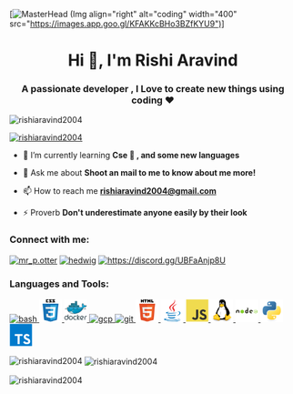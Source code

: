 [![MasterHead](https://images.app.goo.gl/5S6yEKzdtq88mAMK9)
(Img align="right" alt="coding" width="400" src="https://images.app.goo.gl/KFAKKcBHo3BZfKYU9")]

<h1 align="center">Hi 👋, I'm Rishi Aravind</h1>
<h3 align="center">A passionate developer , I Love to create new things using coding ♥️</h3>

<p align="left"> <img src="https://komarev.com/ghpvc/?username=rishiaravind2004&label=Profile%20views&color=0e75b6&style=flat" alt="rishiaravind2004" /> </p>

<p align="left"> <a href="https://github.com/ryo-ma/github-profile-trophy"><img src="https://github-profile-trophy.vercel.app/?username=rishiaravind2004" alt="rishiaravind2004" /></a> </p>

- 🌱 I’m currently learning **Cse 📖 , and some new languages**

- 💬 Ask me about **Shoot an mail to me to know about me more!**

- 📫 How to reach me **rishiaravind2004@gmail.com**

- ⚡ Proverb **Don't underestimate anyone easily by their look**

<h3 align="left">Connect with me:</h3>
<p align="left">
<a href="https://instagram.com/mr_p.otter" target="blank"><img align="center" src="https://raw.githubusercontent.com/rahuldkjain/github-profile-readme-generator/master/src/images/icons/Social/instagram.svg" alt="mr_p.otter" height="30" width="40" /></a>
<a href="https://www.youtube.com/c/hedwig" target="blank"><img align="center" src="https://raw.githubusercontent.com/rahuldkjain/github-profile-readme-generator/master/src/images/icons/Social/youtube.svg" alt="hedwig" height="30" width="40" /></a>
<a href="https://discord.gg/https://discord.gg/UBFaAnjp8U" target="blank"><img align="center" src="https://raw.githubusercontent.com/rahuldkjain/github-profile-readme-generator/master/src/images/icons/Social/discord.svg" alt="https://discord.gg/UBFaAnjp8U" height="30" width="40" /></a>
</p>

<h3 align="left">Languages and Tools:</h3>
<p align="left"> <a href="https://www.gnu.org/software/bash/" target="_blank" rel="noreferrer"> <img src="https://www.vectorlogo.zone/logos/gnu_bash/gnu_bash-icon.svg" alt="bash" width="40" height="40"/> </a> <a href="https://www.w3schools.com/css/" target="_blank" rel="noreferrer"> <img src="https://raw.githubusercontent.com/devicons/devicon/master/icons/css3/css3-original-wordmark.svg" alt="css3" width="40" height="40"/> </a> <a href="https://www.docker.com/" target="_blank" rel="noreferrer"> <img src="https://raw.githubusercontent.com/devicons/devicon/master/icons/docker/docker-original-wordmark.svg" alt="docker" width="40" height="40"/> </a> <a href="https://cloud.google.com" target="_blank" rel="noreferrer"> <img src="https://www.vectorlogo.zone/logos/google_cloud/google_cloud-icon.svg" alt="gcp" width="40" height="40"/> </a> <a href="https://git-scm.com/" target="_blank" rel="noreferrer"> <img src="https://www.vectorlogo.zone/logos/git-scm/git-scm-icon.svg" alt="git" width="40" height="40"/> </a> <a href="https://www.w3.org/html/" target="_blank" rel="noreferrer"> <img src="https://raw.githubusercontent.com/devicons/devicon/master/icons/html5/html5-original-wordmark.svg" alt="html5" width="40" height="40"/> </a> <a href="https://www.java.com" target="_blank" rel="noreferrer"> <img src="https://raw.githubusercontent.com/devicons/devicon/master/icons/java/java-original.svg" alt="java" width="40" height="40"/> </a> <a href="https://developer.mozilla.org/en-US/docs/Web/JavaScript" target="_blank" rel="noreferrer"> <img src="https://raw.githubusercontent.com/devicons/devicon/master/icons/javascript/javascript-original.svg" alt="javascript" width="40" height="40"/> </a> <a href="https://www.linux.org/" target="_blank" rel="noreferrer"> <img src="https://raw.githubusercontent.com/devicons/devicon/master/icons/linux/linux-original.svg" alt="linux" width="40" height="40"/> </a> <a href="https://nodejs.org" target="_blank" rel="noreferrer"> <img src="https://raw.githubusercontent.com/devicons/devicon/master/icons/nodejs/nodejs-original-wordmark.svg" alt="nodejs" width="40" height="40"/> </a> <a href="https://www.python.org" target="_blank" rel="noreferrer"> <img src="https://raw.githubusercontent.com/devicons/devicon/master/icons/python/python-original.svg" alt="python" width="40" height="40"/> </a> <a href="https://www.typescriptlang.org/" target="_blank" rel="noreferrer"> <img src="https://raw.githubusercontent.com/devicons/devicon/master/icons/typescript/typescript-original.svg" alt="typescript" width="40" height="40"/> </a> </p>

<p><img align="left" src="https://github-readme-stats.vercel.app/api/top-langs?username=rishiaravind2004&show_icons=true&locale=en&layout=compact" alt="rishiaravind2004" /></p>

<p>&nbsp;<img align="center" src="https://github-readme-stats.vercel.app/api?username=rishiaravind2004&show_icons=true&locale=en" alt="rishiaravind2004" /></p>

<p><img align="center" src="https://github-readme-streak-stats.herokuapp.com/?user=rishiaravind2004&" alt="rishiaravind2004" /></p>

